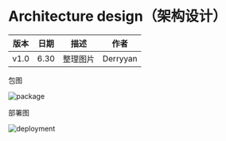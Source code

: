 ﻿#    Architecture design（架构设计）

|版本|日期|描述|作者|
|-|-|-|-|
|v1.0|6.30|整理图片|Derryyan|

包图

![package][1]

部署图

![deployment][2]


  [1]: https://github.com/the-earn-money-system/Document/blob/master/docs/imgs/07-04-Logic%20View.png?raw=true
  [2]: https://github.com/the-earn-money-system/Document/blob/master/docs/imgs/07-04-deployment%20.png?raw=true